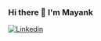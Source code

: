 ### Hi there 👋 I'm Mayank

[![Linkedin](https://img.shields.io/badge/-mayank--ramnani-blue?style=plastic-square&logo=Linkedin&logoColor=white&link=https://www.linkedin.com/in/mayank-ramnani/)](https://www.linkedin.com/in/mayank-ramnani/)


<!--
**mayank-ramnani/mayank-ramnani** is a ✨ _special_ ✨ repository because its `README.md` (this file) appears on your GitHub profile.

Here are some ideas to get you started:

- 🔭 I’m currently working on ...
- 🌱 I’m currently learning ...
- 👯 I’m looking to collaborate on ...
- 🤔 I’m looking for help with ...
- 💬 Ask me about ...
- 📫 How to reach me: ...
- 😄 Pronouns: ...
- ⚡ Fun fact: ...
-->
